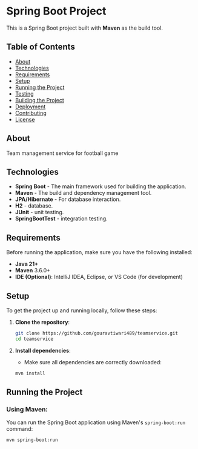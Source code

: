 # Spring Boot Project

This is a Spring Boot project built with **Maven** as the build tool. 

## Table of Contents
- [About](#about)
- [Technologies](#technologies)
- [Requirements](#requirements)
- [Setup](#setup)
- [Running the Project](#running-the-project)
- [Testing](#testing)
- [Building the Project](#building-the-project)
- [Deployment](#deployment)
- [Contributing](#contributing)
- [License](#license)

## About

Team management service for football game

## Technologies

- **Spring Boot** - The main framework used for building the application.
- **Maven** - The build and dependency management tool.
- **JPA/Hibernate** - For database interaction.
- **H2** - database.
- **JUnit** - unit testing.
- **SpringBootTest** - integration testing.

## Requirements

Before running the application, make sure you have the following installed:

- **Java 21+**
- **Maven** 3.6.0+
- **IDE (Optional)**: IntelliJ IDEA, Eclipse, or VS Code (for development)

## Setup

To get the project up and running locally, follow these steps:

1. **Clone the repository**:
    ```bash
    git clone https://github.com/gouravtiwari489/teamservice.git
    cd teamservice
    ```

3. **Install dependencies**:
    - Make sure all dependencies are correctly downloaded:
    ```bash
    mvn install
    ```

## Running the Project

### Using Maven:

You can run the Spring Boot application using Maven's `spring-boot:run` command:

```bash
mvn spring-boot:run